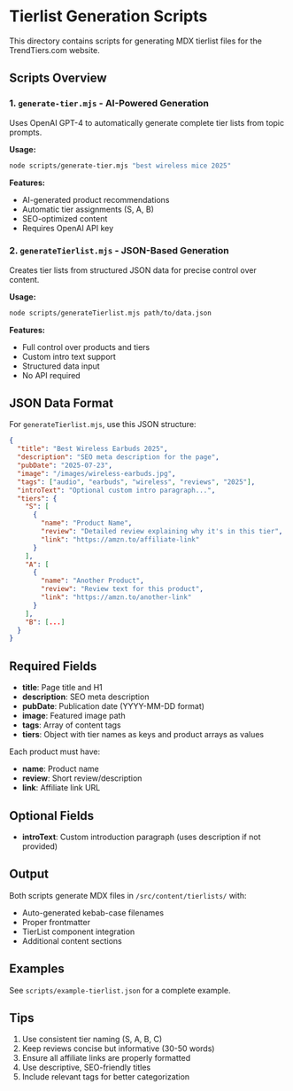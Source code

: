 # Tierlist Generation Scripts

This directory contains scripts for generating MDX tierlist files for the TrendTiers.com website.

## Scripts Overview

### 1. `generate-tier.mjs` - AI-Powered Generation
Uses OpenAI GPT-4 to automatically generate complete tier lists from topic prompts.

**Usage:**
```bash
node scripts/generate-tier.mjs "best wireless mice 2025"
```

**Features:**
- AI-generated product recommendations
- Automatic tier assignments (S, A, B)
- SEO-optimized content
- Requires OpenAI API key

### 2. `generateTierlist.mjs` - JSON-Based Generation
Creates tier lists from structured JSON data for precise control over content.

**Usage:**
```bash
node scripts/generateTierlist.mjs path/to/data.json
```

**Features:**
- Full control over products and tiers
- Custom intro text support
- Structured data input
- No API required

## JSON Data Format

For `generateTierlist.mjs`, use this JSON structure:

```json
{
  "title": "Best Wireless Earbuds 2025",
  "description": "SEO meta description for the page",
  "pubDate": "2025-07-23",
  "image": "/images/wireless-earbuds.jpg",
  "tags": ["audio", "earbuds", "wireless", "reviews", "2025"],
  "introText": "Optional custom intro paragraph...",
  "tiers": {
    "S": [
      {
        "name": "Product Name",
        "review": "Detailed review explaining why it's in this tier",
        "link": "https://amzn.to/affiliate-link"
      }
    ],
    "A": [
      {
        "name": "Another Product",
        "review": "Review text for this product",
        "link": "https://amzn.to/another-link"
      }
    ],
    "B": [...]
  }
}
```

## Required Fields

- **title**: Page title and H1
- **description**: SEO meta description
- **pubDate**: Publication date (YYYY-MM-DD format)
- **image**: Featured image path
- **tags**: Array of content tags
- **tiers**: Object with tier names as keys and product arrays as values

Each product must have:
- **name**: Product name
- **review**: Short review/description
- **link**: Affiliate link URL

## Optional Fields

- **introText**: Custom introduction paragraph (uses description if not provided)

## Output

Both scripts generate MDX files in `/src/content/tierlists/` with:
- Auto-generated kebab-case filenames
- Proper frontmatter
- TierList component integration
- Additional content sections

## Examples

See `scripts/example-tierlist.json` for a complete example.

## Tips

1. Use consistent tier naming (S, A, B, C)
2. Keep reviews concise but informative (30-50 words)
3. Ensure all affiliate links are properly formatted
4. Use descriptive, SEO-friendly titles
5. Include relevant tags for better categorization
